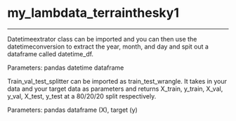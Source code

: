 # my_lambdata_terrainthesky1

-----------


Datetimeextrator class can be imported and you can then use the 
datetimeconversion to extract the year, month, and day and spit out a dataframe called datetime_df.

Parameters: pandas datetime dataframe


Train_val_test_splitter can be imported as train_test_wrangle.
It takes in your data and your target data as parameters and returns X_train, y_train, X_val, y_val, X_test, y_test at a 80/20/20 split respectively.

Parameters: pandas dataframe (X), target (y)


